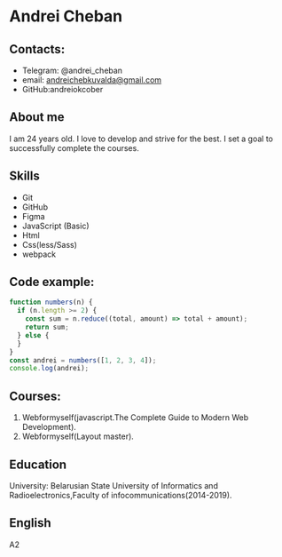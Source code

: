 # Andrei Cheban

## Contacts:

- Telegram: @andrei_cheban
- email: andreichebkuvalda@gmail.com
- GitHub:andreiokcober

## About me

I am 24 years old.
I love to develop and strive for the best.
I set a goal to successfully complete the courses.

## Skills

- Git
- GitHub
- Figma
- JavaScript (Basic)
- Html
- Css(less/Sass)
- webpack

## Code example:

```javascript
function numbers(n) {
  if (n.length >= 2) {
    const sum = n.reduce((total, amount) => total + amount);
    return sum;
  } else {
  }
}
const andrei = numbers([1, 2, 3, 4]);
console.log(andrei);
```

## Courses:

1. Webformyself(javascript.The Complete Guide to Modern Web Development).
2. Webformyself(Layout master).

## Education

University: Belarusian State University of Informatics and Radioelectronics,Faculty of infocommunications(2014-2019).

## English

A2
